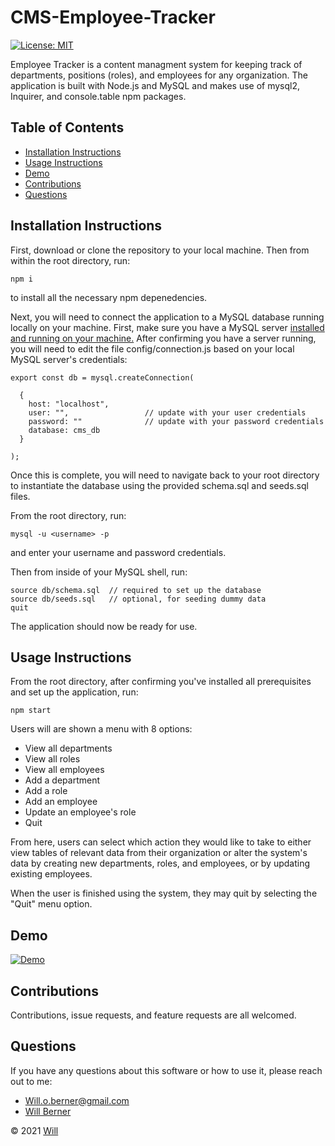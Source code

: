 # CMS-Employee-Tracker
[![License: MIT](https://img.shields.io/badge/License-MIT-yellow.svg)](https://opensource.org/licenses/MIT)

Employee Tracker is a content managment system for keeping track of departments, positions (roles), and employees for any organization. The application is built with Node.js and MySQL and makes use of mysql2, Inquirer, and console.table npm packages.


## Table of Contents
   
* [Installation Instructions](#installation-instructions)
* [Usage Instructions](#usage-instructions)
* [Demo](#demo)
* [Contributions](#contributions)
* [Questions](#questions)

## Installation Instructions

First, download or clone the repository to your local machine. Then from within the root directory, run:

    npm i

to install all the necessary npm depenedencies.

Next, you will need to connect the application to a MySQL database running locally on your machine. First, make sure you have a MySQL server [installed and running on your machine.](https://dev.mysql.com/doc/mysql-installation-excerpt/5.7/en/) After confirming you have a server running, you will need to edit the file config/connection.js based on your local MySQL server's credentials:

    export const db = mysql.createConnection(
      
      {
        host: "localhost",
        user: "",                 // update with your user credentials
        password: ""              // update with your password credentials
        database: cms_db
      }
      
    );

Once this is complete, you will need to navigate back to your root directory to instantiate the database using the provided schema.sql and seeds.sql files.

From the root directory, run:
    
    mysql -u <username> -p 
    
and enter your username and password credentials.

Then from inside of your MySQL shell, run:

    source db/schema.sql  // required to set up the database
    source db/seeds.sql   // optional, for seeding dummy data
    quit


The application should now be ready for use.

## Usage Instructions

From the root directory, after confirming you've installed all prerequisites and set up the application, run:

    npm start
    
Users will are shown a menu with 8 options:
- View all departments
- View all roles
- View all employees
- Add a department
- Add a role
- Add an employee
- Update an employee's role
- Quit

From here, users can select which action they would like to take to either view tables of relevant data from their organization or alter the system's data by creating new departments, roles, and employees, or by updating existing employees.

When the user is finished using the system, they may quit by selecting the "Quit" menu option.

## Demo
[![Demo](https://img.youtube.com/vi/v7O4YhTSWgQ/0.jpg)](https://www.youtube.com/watch?v=v7O4YhTSWgQ)

## Contributions

Contributions, issue requests, and feature requests are all welcomed.

## Questions

If you have any questions about this software or how to use it, please reach out to me:
- Will.o.berner@gmail.com
- [Will Berner](https://github.com/WillBerner)


&copy; 2021 [Will](https://github.com/WillBerner)
